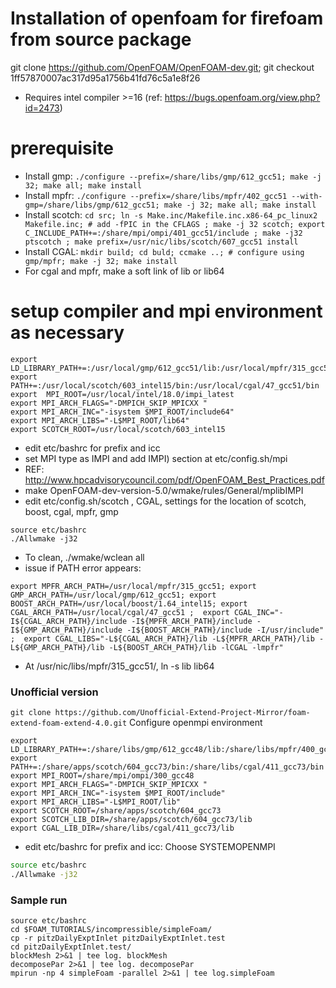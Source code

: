 # Installation of openfoam for firefoam from source package
git clone https://github.com/OpenFOAM/OpenFOAM-dev.git; git checkout 1ff57870007ac317d95a1756b41fd76c5a1e8f26 
* Requires intel compiler >=16 (ref: https://bugs.openfoam.org/view.php?id=2473)

# prerequisite
- Install gmp: `./configure --prefix=/share/libs/gmp/612_gcc51; make -j 32; make all; make install`
- Install mpfr: `./configure --prefix=/share/libs/mpfr/402_gcc51 --with-gmp=/share/libs/gmp/612_gcc51; make -j 32; make all; make install`
- Install scotch: `cd src; ln -s Make.inc/Makefile.inc.x86-64_pc_linux2 Makefile.inc; # add -fPIC in the CFLAGS ; make -j 32 scotch; export C_INCLUDE_PATH+=:/share/mpi/ompi/401_gcc51/include ; make -j32 ptscotch ; make prefix=/usr/nic/libs/scotch/607_gcc51 install`
- Install CGAL: `mkdir build; cd buld; ccmake ..; # configure using gmp/mpfr; make -j 32; make install`
- For cgal and mpfr, make a soft link of lib or lib64
# setup compiler and mpi environment as necessary
```
export LD_LIBRARY_PATH+=:/usr/local/gmp/612_gcc51/lib:/usr/local/mpfr/315_gcc51/lib:/usr/local/scotch/603_intel15/lib:/usr/local/cgal/47_gcc51/lib
export PATH+=:/usr/local/scotch/603_intel15/bin:/usr/local/cgal/47_gcc51/bin
export  MPI_ROOT=/usr/local/intel/18.0/impi_latest
export MPI_ARCH_FLAGS="-DMPICH_SKIP_MPICXX "
export MPI_ARCH_INC="-isystem $MPI_ROOT/include64" 
export MPI_ARCH_LIBS="-L$MPI_ROOT/lib64" 
export SCOTCH_ROOT=/usr/local/scotch/603_intel15
```
- edit etc/bashrc for prefix and icc
- set MPI type as IMPI and add IMPI) section at etc/config.sh/mpi
- REF: http://www.hpcadvisorycouncil.com/pdf/OpenFOAM_Best_Practices.pdf
- make  OpenFOAM-dev-version-5.0/wmake/rules/General/mplibIMPI
- edit etc/config.sh/scotch , CGAL, settings  for the location of scotch, boost, cgal, mpfr, gmp

```
source etc/bashrc
./Allwmake -j32
```
* To clean, ./wmake/wclean all
* issue
if PATH error appears:

`export MPFR_ARCH_PATH=/usr/local/mpfr/315_gcc51; export GMP_ARCH_PATH=/usr/local/gmp/612_gcc51; export BOOST_ARCH_PATH=/usr/local/boost/1.64_intel15; export CGAL_ARCH_PATH=/usr/local/cgal/47_gcc51 ;  export CGAL_INC="-I${CGAL_ARCH_PATH}/include -I${MPFR_ARCH_PATH}/include -I${GMP_ARCH_PATH}/include -I${BOOST_ARCH_PATH}/include -I/usr/include" ;  export CGAL_LIBS="-L${CGAL_ARCH_PATH}/lib -L${MPFR_ARCH_PATH}/lib -L${GMP_ARCH_PATH}/lib -L${BOOST_ARCH_PATH}/lib -lCGAL -lmpfr"`

* At /usr/nic/libs/mpfr/315_gcc51/, ln -s lib lib64

### Unofficial version
`git clone https://github.com/Unofficial-Extend-Project-Mirror/foam-extend-foam-extend-4.0.git`
Configure openmpi environment
```
export LD_LIBRARY_PATH+=:/share/libs/gmp/612_gcc48/lib:/share/libs/mpfr/400_gcc48/lib:/share/apps/scotch/604_gcc73/lib:/share/libs/cgal/411_gcc73/lib
export PATH+=:/share/apps/scotch/604_gcc73/bin:/share/libs/cgal/411_gcc73/bin
export MPI_ROOT=/share/mpi/ompi/300_gcc48
export MPI_ARCH_FLAGS="-DMPICH_SKIP_MPICXX "
export MPI_ARCH_INC="-isystem $MPI_ROOT/include"
export MPI_ARCH_LIBS="-L$MPI_ROOT/lib"
export SCOTCH_ROOT=/share/apps/scotch/604_gcc73
export SCOTCH_LIB_DIR=/share/apps/scotch/604_gcc73/lib
export CGAL_LIB_DIR=/share/libs/cgal/411_gcc73/lib
```
- edit etc/bashrc for prefix and icc: Choose SYSTEMOPENMPI
```bash
source etc/bashrc
./Allwmake -j32
```

### Sample run
```
source etc/bashrc 
cd $FOAM_TUTORIALS/incompressible/simpleFoam/
cp -r pitzDailyExptInlet pitzDailyExptInlet.test
cd pitzDailyExptInlet.test/
blockMesh 2>&1 | tee log. blockMesh
decomposePar 2>&1 | tee log. decomposePar
mpirun -np 4 simpleFoam -parallel 2>&1 | tee log.simpleFoam
```

